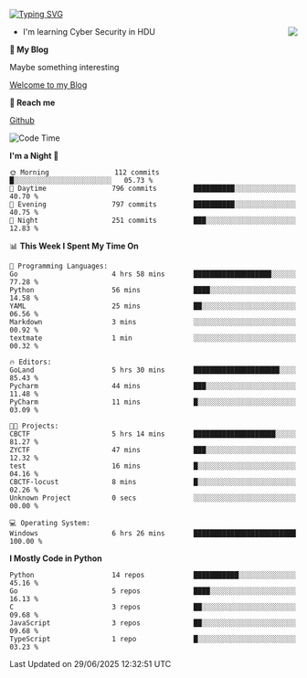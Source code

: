 [![Typing SVG](https://readme-typing-svg.herokuapp.com?font=Fira+Code&pause=1000&random=false&width=450&height=60&lines=Hello+%F0%9F%91%8B%F0%9F%8F%BB;I'm+JBNRZ)](https://git.io/typing-svg)

<a href="#">
  <img align="right" src="https://github-readme-stats.vercel.app/api?username=JBNRZ&show_icons=true&bg_color=15,f2f7fd,E0EAFC" />
</a>

- I'm learning Cyber Security in HDU

 **🌱 My Blog**

Maybe something interesting

[Welcome to my Blog](https://jbnrz.com.cn/)

 **💬 Reach me** 

[Github](https://github.com/JBNRZ)


<!--START_SECTION:waka-->
![Code Time](http://img.shields.io/badge/Code%20Time-1%2C294%20hrs%2056%20mins-blue)

**I'm a Night 🦉** 

```text
🌞 Morning                112 commits         █░░░░░░░░░░░░░░░░░░░░░░░░   05.73 % 
🌆 Daytime                796 commits         ██████████░░░░░░░░░░░░░░░   40.70 % 
🌃 Evening                797 commits         ██████████░░░░░░░░░░░░░░░   40.75 % 
🌙 Night                  251 commits         ███░░░░░░░░░░░░░░░░░░░░░░   12.83 % 
```


📊 **This Week I Spent My Time On** 

```text
💬 Programming Languages: 
Go                       4 hrs 58 mins       ███████████████████░░░░░░   77.28 % 
Python                   56 mins             ████░░░░░░░░░░░░░░░░░░░░░   14.58 % 
YAML                     25 mins             ██░░░░░░░░░░░░░░░░░░░░░░░   06.56 % 
Markdown                 3 mins              ░░░░░░░░░░░░░░░░░░░░░░░░░   00.92 % 
textmate                 1 min               ░░░░░░░░░░░░░░░░░░░░░░░░░   00.32 % 

🔥 Editors: 
GoLand                   5 hrs 30 mins       █████████████████████░░░░   85.43 % 
Pycharm                  44 mins             ███░░░░░░░░░░░░░░░░░░░░░░   11.48 % 
PyCharm                  11 mins             █░░░░░░░░░░░░░░░░░░░░░░░░   03.09 % 

🐱‍💻 Projects: 
CBCTF                    5 hrs 14 mins       ████████████████████░░░░░   81.27 % 
ZYCTF                    47 mins             ███░░░░░░░░░░░░░░░░░░░░░░   12.32 % 
test                     16 mins             █░░░░░░░░░░░░░░░░░░░░░░░░   04.16 % 
CBCTF-locust             8 mins              █░░░░░░░░░░░░░░░░░░░░░░░░   02.26 % 
Unknown Project          0 secs              ░░░░░░░░░░░░░░░░░░░░░░░░░   00.00 % 

💻 Operating System: 
Windows                  6 hrs 26 mins       █████████████████████████   100.00 % 
```

**I Mostly Code in Python** 

```text
Python                   14 repos            ███████████░░░░░░░░░░░░░░   45.16 % 
Go                       5 repos             ████░░░░░░░░░░░░░░░░░░░░░   16.13 % 
C                        3 repos             ██░░░░░░░░░░░░░░░░░░░░░░░   09.68 % 
JavaScript               3 repos             ██░░░░░░░░░░░░░░░░░░░░░░░   09.68 % 
TypeScript               1 repo              █░░░░░░░░░░░░░░░░░░░░░░░░   03.23 % 
```




 Last Updated on 29/06/2025 12:32:51 UTC
<!--END_SECTION:waka-->
